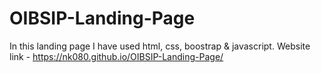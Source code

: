# OIBSIP-Landing-Page
In this landing page I have used html, css, boostrap & javascript.
Website link - https://nk080.github.io/OIBSIP-Landing-Page/
